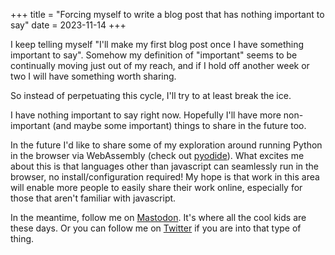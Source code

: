 +++
title = "Forcing myself to write a blog post that has nothing important to say"
date = 2023-11-14
+++

I keep telling myself "I'll make my first blog post once I have something important to say". Somehow my definition of "important" seems to be continually moving just out of my reach, and if I hold off another week or two I will have something worth sharing.

So instead of perpetuating this cycle, I'll try to at least break the ice.

I have nothing important to say right now. Hopefully I'll have more non-important (and maybe some important) things to share in the future too.

In the future I'd like to share some of my exploration around running Python in the browser via WebAssembly (check out [pyodide](https://pyodide.org/en/stable/)). What excites me about this is that languages other than javascript can seamlessly run in the browser, no install/configuration required! My hope is that work in this area will enable more people to easily share their work online, especially for those that aren't familiar with javascript.

In the meantime, follow me on [Mastodon](https://hachyderm.io/@JohnWithAnH). It's where all the cool kids are these days. Or you can follow me on [Twitter](https://twitter.com/JohnnyC1423) if you are into that type of thing.
